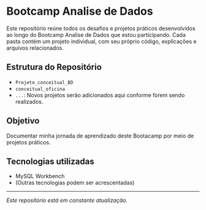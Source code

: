 # Bootcamp Analise de Dados

Este repositório reúne todos os desafios e projetos práticos desenvolvidos ao longo do Bootcamp Analise de Dados que estou participando. Cada pasta contém um projeto individual, com seu próprio código, explicações e arquivos relacionados.


## Estrutura do Repositório

- `Projeto_conceitual_BD`
- `conceitual_oficina`
- `...`: Novos projetos serão adicionados aqui conforme forem sendo realizados.


## Objetivo

Documentar minha jornada de aprendizado deste Bootacamp por meio de projetos práticos.


## Tecnologias utilizadas

- MySQL Workbench
- (Outras tecnologias podem ser acrescentadas)


---


*Este repositório está em constante atualização.*

